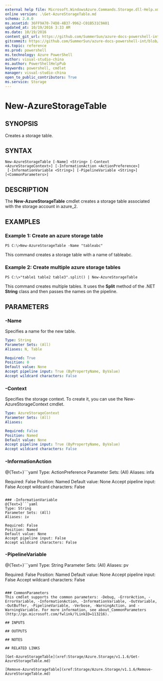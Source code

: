 ```yaml
---
external help file: Microsoft.WindowsAzure.Commands.Storage.dll-Help.xml
online version: .\Get-AzureStorageTable.md
schema: 2.0.0
ms.assetid: 36FF9A70-74D8-4B37-9962-C01B531C9A01
updated_at: 10/19/2016 3:33 AM
ms.date: 10/19/2016
content_git_url: https://github.com/SummerSun/azure-docs-powershell-int/blob/master/azureps-cmdlets-docs/Storage/Azure.Storage/v1.1.6/New-AzureStorageTable.md
gitcommit: https://github.com/SummerSun/azure-docs-powershell-int/blob/c0d1e448da01261236e9ece01ca5c2a98effbf31/azureps-cmdlets-docs/Storage/Azure.Storage/v1.1.6/New-AzureStorageTable.md
ms.topic: reference
ms.prod: powershell
ms.technology: Azure PowerShell
author: visual-studio-china
ms.author: PowerShellHelpPub
keywords: powershell, cmdlet
manager: visual-studio-china
open_to_public_contributors: True
ms.service: Storage
---
```


# New-AzureStorageTable

## SYNOPSIS
Creates a storage table.

## SYNTAX

```
New-AzureStorageTable [-Name] <String> [-Context <AzureStorageContext>] [-InformationAction <ActionPreference>]
 [-InformationVariable <String>] [-PipelineVariable <String>] [<CommonParameters>]
```

## DESCRIPTION
The **New-AzureStorageTable** cmdlet creates a storage table associated with the storage account in azure_2.

## EXAMPLES

### Example 1: Create an azure storage table
```
PS C:\>New-AzureStorageTable -Name "tableabc"
```

This command creates a storage table with a name of tableabc.

### Example 2: Create multiple azure storage tables
```
PS C:\>"table1 table2 table3".split() | New-AzureStorageTable
```

This command creates multiple tables.
It uses the **Split** method of the .NET **String** class and then passes the names on the pipeline.

## PARAMETERS

### -Name
Specifies a name for the new table.

```yaml
Type: String
Parameter Sets: (All)
Aliases: N, Table

Required: True
Position: 0
Default value: None
Accept pipeline input: True (ByPropertyName, ByValue)
Accept wildcard characters: False
```

### -Context
Specifies the storage context.
To create it, you can use the New-AzureStorageContext cmdlet.

```yaml
Type: AzureStorageContext
Parameter Sets: (All)
Aliases: 

Required: False
Position: Named
Default value: None
Accept pipeline input: True (ByPropertyName, ByValue)
Accept wildcard characters: False
```

### -InformationAction
@{Text=}```yaml
Type: ActionPreference
Parameter Sets: (All)
Aliases: infa

Required: False
Position: Named
Default value: None
Accept pipeline input: False
Accept wildcard characters: False
```

### -InformationVariable
@{Text=}```yaml
Type: String
Parameter Sets: (All)
Aliases: iv

Required: False
Position: Named
Default value: None
Accept pipeline input: False
Accept wildcard characters: False
```

### -PipelineVariable
@{Text=}```yaml
Type: String
Parameter Sets: (All)
Aliases: pv

Required: False
Position: Named
Default value: None
Accept pipeline input: False
Accept wildcard characters: False
```

### CommonParameters
This cmdlet supports the common parameters: -Debug, -ErrorAction, -ErrorVariable, -InformationAction, -InformationVariable, -OutVariable, -OutBuffer, -PipelineVariable, -Verbose, -WarningAction, and -WarningVariable. For more information, see about_CommonParameters (http://go.microsoft.com/fwlink/?LinkID=113216).

## INPUTS

## OUTPUTS

## NOTES

## RELATED LINKS

[Get-AzureStorageTable](xref:Storage/Azure.Storage/v1.1.6/Get-AzureStorageTable.md)

[Remove-AzureStorageTable](xref:Storage/Azure.Storage/v1.1.6/Remove-AzureStorageTable.md)


